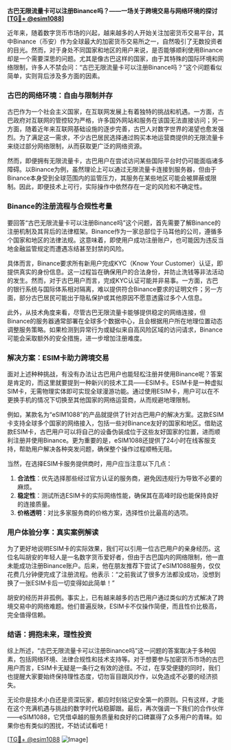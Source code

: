 **古巴无限流量卡可以注册Binance吗？——一场关于跨境交易与网络环境的探讨[[TG💪+ @esim1088](https://t.me/s/esim1088)]**

近年来，随着数字货币市场的兴起，越来越多的人开始关注加密货币交易平台，其中Binance（币安）作为全球最大的加密货币交易所之一，自然吸引了无数投资者的目光。然而，对于身处不同国家和地区的用户来说，是否能够顺利使用Binance却是一个需要深思的问题。尤其是像古巴这样的国家，由于其特殊的国际环境和网络限制，许多人不禁会问：“古巴无限流量卡可以注册Binance吗？”这个问题看似简单，实则背后涉及多方面的因素。

### 古巴的网络环境：自由与限制并存

古巴作为一个社会主义国家，在互联网发展上有着独特的挑战和机遇。一方面，古巴政府对互联网的管控较为严格，许多国外网站和服务在该国无法直接访问；另一方面，随着近年来互联网基础设施的逐步完善，古巴人对数字世界的渴望也愈发强烈。为了满足这一需求，不少古巴居民选择通过购买本地运营商提供的无限流量卡来绕过部分网络限制，从而获取更广泛的网络资源。

然而，即便拥有无限流量卡，古巴用户在尝试访问某些国际平台时仍可能面临诸多障碍。以Binance为例，虽然理论上可以通过无限流量卡连接到服务器，但由于Binance本身受到全球范围内的监管压力，其服务在某些地区可能会被屏蔽或限制。因此，即便技术上可行，实际操作中依然存在一定的风险和不确定性。

### Binance的注册流程与合规性考量

要回答“古巴无限流量卡可以注册Binance吗”这个问题，首先需要了解Binance的注册机制及其背后的法律框架。Binance作为一家总部位于马耳他的公司，遵循多个国家和地区的法律法规。这意味着，即使用户成功注册账户，也可能因为违反当地金融监管规定而遭遇冻结甚至封禁的风险。

具体而言，Binance要求所有新用户完成KYC（Know Your Customer）认证，即提供真实的身份信息。这一过程旨在确保用户的合法身份，并防止洗钱等非法活动的发生。然而，对于古巴用户而言，完成KYC认证可能并非易事。一方面，古巴的银行系统与国际体系相对隔离，难以提供符合Binance要求的证明文件；另一方面，部分古巴居民可能出于隐私保护或其他原因不愿意透露过多个人信息。

此外，从技术角度来看，尽管古巴无限流量卡能够提供稳定的网络连接，但Binance的服务器通常部署在全球多个数据中心，且会根据用户所在地理位置动态调整服务策略。如果检测到异常行为或疑似来自高风险区域的访问请求，Binance可能会采取额外的安全措施，进一步增加注册难度。

### 解决方案：ESIM卡助力跨境交易

面对上述种种挑战，有没有办法让古巴用户也能轻松注册并使用Binance呢？答案是肯定的，而这里就要提到一种新兴的技术工具——ESIM卡。ESIM卡是一种虚拟SIM卡，无需物理实体即可实现全球漫游功能。通过使用ESIM卡，用户可以在不更换手机的情况下切换至其他国家的网络运营商，从而规避地理限制。

例如，某款名为“eSIM1088”的产品就提供了针对古巴用户的解决方案。这款ESIM卡支持全球多个国家的网络接入，包括一些对Binance友好的国家和地区。借助这款ESIM卡，古巴用户可以将自己的设备伪装成位于这些友好国家的位置，进而顺利注册并使用Binance。更为重要的是，eSIM1088还提供了24小时在线客服支持，帮助用户解决各种突发问题，确保整个操作过程顺畅无阻。

当然，在选择ESIM卡服务提供商时，用户应当注意以下几点：

1. **合法性**：优先选择那些经过官方认证的服务商，避免因违规行为导致不必要的麻烦。
2. **稳定性**：测试所选ESIM卡的实际网络性能，确保其在高峰时段也能保持良好的连接质量。
3. **价格透明**：对比多家服务商的价格方案，选择性价比最高的选项。

### 用户体验分享：真实案例解读

为了更好地说明ESIM卡的实际效果，我们可以引用一位古巴用户的亲身经历。这位名叫胡安的年轻人是一名数字货币爱好者，但由于古巴国内的网络限制，他一直未能成功注册Binance账户。后来，他在朋友推荐下尝试了eSIM1088服务，仅仅花费几分钟便完成了注册流程。他表示：“之前我试了很多方法都没成功，没想到换了一张ESIM卡后一切变得如此简单！”

胡安的经历并非孤例。事实上，已有越来越多的古巴用户通过类似的方式解决了跨境交易中的网络难题。他们普遍反映，ESIM卡不仅操作简便，而且性价比极高，完全值得信赖。

### 结语：拥抱未来，理性投资

综上所述，“古巴无限流量卡可以注册Binance吗”这一问题的答案取决于多种因素，包括网络环境、法律合规性和技术支持等。对于想要参与加密货币市场的古巴用户而言，ESIM卡无疑是一条行之有效的途径。不过，在享受便捷的同时，我们也提醒大家要始终保持理性态度，切勿盲目跟风炒作，以免造成不必要的经济损失。

无论你是技术小白还是资深玩家，都应时刻铭记安全第一的原则。只有这样，才能在这个充满机遇与挑战的数字时代站稳脚跟。最后，再次强调一下我们的合作伙伴——eSIM1088，它凭借卓越的服务质量和良好的口碑赢得了众多用户的青睐。如果你也有类似的困扰，不妨试试看吧！

[[TG💪+ @esim1088](https://t.me/s/esim1088) ![Image](https://i.postimg.cc/4NQfJmqS/Snipaste-2025-05-13-00-14-12.png)]